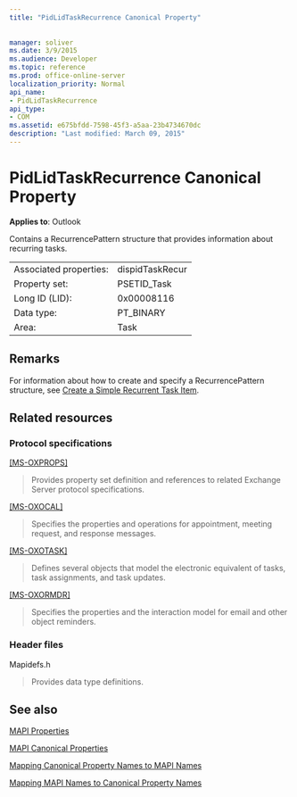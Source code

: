 ```yaml
---
title: "PidLidTaskRecurrence Canonical Property"
 
 
manager: soliver
ms.date: 3/9/2015
ms.audience: Developer
ms.topic: reference
ms.prod: office-online-server
localization_priority: Normal
api_name:
- PidLidTaskRecurrence
api_type:
- COM
ms.assetid: e675bfdd-7598-45f3-a5aa-23b4734670dc
description: "Last modified: March 09, 2015"
---
```


# PidLidTaskRecurrence Canonical Property

  
  
**Applies to**: Outlook 
  
Contains a RecurrencePattern structure that provides information about recurring tasks.
  
|||
|:-----|:-----|
|Associated properties:  <br/> |dispidTaskRecur  <br/> |
|Property set:  <br/> |PSETID_Task  <br/> |
|Long ID (LID):  <br/> |0x00008116  <br/> |
|Data type:  <br/> |PT_BINARY  <br/> |
|Area:  <br/> |Task  <br/> |
   
## Remarks

For information about how to create and specify a RecurrencePattern structure, see [Create a Simple Recurrent Task Item](how-to-create-a-simple-recurrent-task-item.md).
  
## Related resources

### Protocol specifications

[[MS-OXPROPS]](http://msdn.microsoft.com/library/f6ab1613-aefe-447d-a49c-18217230b148%28Office.15%29.aspx)
  
> Provides property set definition and references to related Exchange Server protocol specifications.
    
[[MS-OXOCAL]](http://msdn.microsoft.com/library/09861fde-c8e4-4028-9346-e7c214cfdba1%28Office.15%29.aspx)
  
> Specifies the properties and operations for appointment, meeting request, and response messages.
    
[[MS-OXOTASK]](http://msdn.microsoft.com/library/55600ec0-6195-4730-8436-59c7931ef27e%28Office.15%29.aspx)
  
> Defines several objects that model the electronic equivalent of tasks, task assignments, and task updates.
    
[[MS-OXORMDR]](http://msdn.microsoft.com/library/5454ebcc-e5d1-4da8-a598-d393b101caab%28Office.15%29.aspx)
  
> Specifies the properties and the interaction model for email and other object reminders.
    
### Header files

Mapidefs.h
  
> Provides data type definitions.
    
## See also



[MAPI Properties](mapi-properties.md)
  
[MAPI Canonical Properties](mapi-canonical-properties.md)
  
[Mapping Canonical Property Names to MAPI Names](mapping-canonical-property-names-to-mapi-names.md)
  
[Mapping MAPI Names to Canonical Property Names](mapping-mapi-names-to-canonical-property-names.md)

